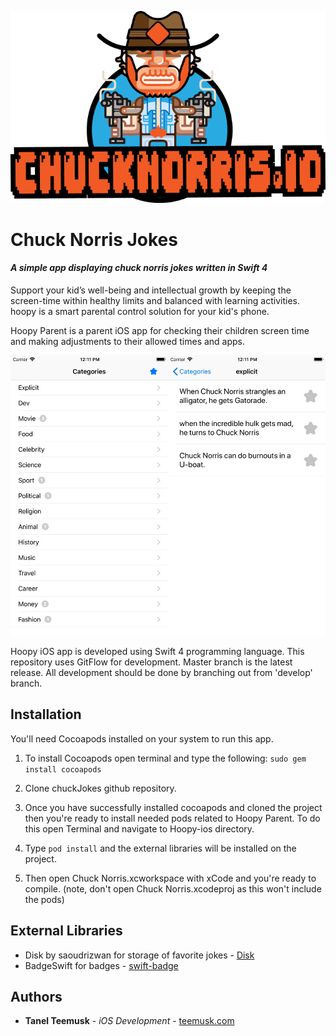 ![Image of Chucknorris](chuck.png)
# Chuck Norris Jokes
#### _A simple app displaying chuck norris jokes written in Swift 4_

Support your kid’s well-being and intellectual growth by keeping the screen-time within healthy limits and balanced with learning activities. hoopy is a smart parental control solution for your kid's phone.

Hoopy Parent is a parent iOS app for checking their children screen time and making adjustments to their allowed times and apps.

![screenshots](screens.jpg)

Hoopy iOS app is developed using Swift 4 programming language.
This repository uses GitFlow for development. Master branch is the latest release. All development should be done by branching out from 'develop' branch.

## Installation

You'll need Cocoapods installed on your system to run this app.

1. To install Cocoapods open terminal and type the following: ```sudo gem install cocoapods```
2. Clone chuckJokes github repository.

3. Once you have successfully installed cocoapods and cloned the project then you're ready to install needed pods related to Hoopy Parent. To do this open Terminal and navigate to Hoopy-ios directory.
4. Type ```pod install``` and the external libraries will be installed on the project.
5. Then open Chuck Norris.xcworkspace with xCode and you're ready to compile. (note, don't open Chuck Norris.xcodeproj as this won't include the pods)

## External Libraries

* Disk by saoudrizwan for storage of favorite jokes - [Disk](https://github.com/saoudrizwan/Disk)
* BadgeSwift for badges - [swift-badge](https://github.com/evgenyneu/swift-badge)

## Authors

* **Tanel Teemusk** - *iOS Development* - [teemusk.com](https://teemusk.com)
